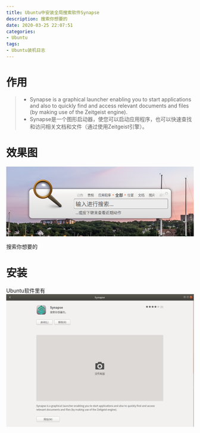 ```yaml
---
title: Ubuntu中安装全局搜索软件Synapse
description: 搜索你想要的
date: 2020-03-25 22:07:51
categories:
- Ubuntu
tags:
- Ubuntu装机日志
---
```

#   作用
>   +   Synapse is a graphical launcher enabling you to start applications and also to quickly find and access relevant documents and files (by making use of the Zeitgeist engine).
>   +   Synapse是一个图形启动器，使您可以启动应用程序，也可以快速查找和访问相关文档和文件（通过使用Zeitgeist引擎）。

#   效果图
![](../images/2020/03/20200325008.png)

搜索你想要的

#   安装
Ubuntu软件里有
![](../images/2020/03/20200325010.png)


